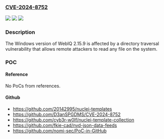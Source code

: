 ### [CVE-2024-8752](https://cve.mitre.org/cgi-bin/cvename.cgi?name=CVE-2024-8752)
![](https://img.shields.io/static/v1?label=Product&message=WebIQ&color=blue)
![](https://img.shields.io/static/v1?label=Version&message=%3D%202.15.19%20&color=brighgreen)
![](https://img.shields.io/static/v1?label=Vulnerability&message=CWE-22%20Improper%20Limitation%20of%20a%20Pathname%20to%20a%20Restricted%20Directory%20('Path%20Traversal')&color=brighgreen)

### Description

The Windows version of WebIQ 2.15.9 is affected by a directory traversal vulnerability that allows remote attackers to read any file on the system.

### POC

#### Reference
No PoCs from references.

#### Github
- https://github.com/20142995/nuclei-templates
- https://github.com/D3anSPGDMS/CVE-2024-8752
- https://github.com/cyb3r-w0lf/nuclei-template-collection
- https://github.com/fkie-cad/nvd-json-data-feeds
- https://github.com/nomi-sec/PoC-in-GitHub

